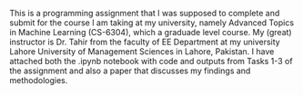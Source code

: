 This is a programming assignment that I was supposed to complete and submit for the course I am taking at my university, namely Advanced Topics in Machine Learning (CS-6304), which a graduade level course. My (great) instructor is Dr. Tahir from the faculty of EE Department at my university Lahore University of Management Sciences in Lahore, Pakistan. I have attached both the .ipynb notebook with code and outputs from Tasks 1-3 of the assignment and also a paper that discusses my findings and methodologies. 
